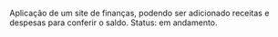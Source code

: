 Aplicação de um site de finanças, podendo ser adicionado receitas e despesas para conferir o saldo.
Status: em andamento.
